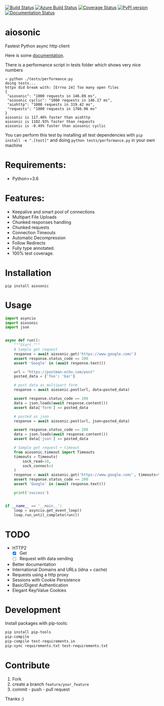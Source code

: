 
[![Build Status](https://travis-ci.org/sonic182/aiosonic.svg?branch=master)](https://travis-ci.org/sonic182/aiosonic)
[![Azure Build Status](https://dev.azure.com/johander-182/aiosonic/_apis/build/status/sonic182.aiosonic?branchName=master)](https://dev.azure.com/johander-182/aiosonic/_build/latest?definitionId=1&branchName=master)
[![Coverage Status](https://coveralls.io/repos/github/sonic182/aiosonic/badge.svg?branch=master)](https://coveralls.io/github/sonic182/aiosonic?branch=master)
[![PyPI version](https://badge.fury.io/py/aiosonic.svg)](https://badge.fury.io/py/aiosonic)
[![Documentation Status](https://readthedocs.org/projects/aiosonic/badge/?version=latest)](https://aiosonic.readthedocs.io/en/latest/?badge=latest)
# aiosonic

Fastest Python async http client

Here is some [documentation](https://aiosonic.readthedocs.io/en/latest/).

There is a performance script in tests folder which shows very nice numbers

```
» python ./tests/performance.py
doing tests...
httpx did break with: [Errno 24] Too many open files
{
 "aiosonic": "1000 requests in 146.89 ms",
 "aiosonic cyclic": "1000 requests in 146.17 ms",
 "aiohttp": "1000 requests in 319.42 ms",
 "requests": "1000 requests in 1766.96 ms"
}
aiosonic is 117.46% faster than aiohttp
aiosonic is 1102.93% faster than requests
aiosonic is -0.49% faster than aiosonic cyclic
```

You can perform this test by installing all test dependencies with `pip install -e ".[test]"` and doing `python tests/performance.py` in your own machine

# Requirements:

* Python>=3.6


# Features:

* Keepalive and smart pool of connections
* Multipart File Uploads
* Chunked responses handling
* Chunked requests
* Connection Timeouts
* Automatic Decompression
* Follow Redirects
* Fully type annotated.
* 100% test coverage.

# Installation

`pip install aiosonic`

# Usage

```python
import asyncio
import aiosonic
import json


async def run():
    """Start."""
    # Sample get request
    response = await aiosonic.get('https://www.google.com/')
    assert response.status_code == 200
    assert 'Google' in (await response.text())

    url = "https://postman-echo.com/post"
    posted_data = {'foo': 'bar'}

    # post data as multipart form
    response = await aiosonic.post(url, data=posted_data)

    assert response.status_code == 200
    data = json.loads(await response.content())
    assert data['form'] == posted_data

    # posted as json
    response = await aiosonic.post(url, json=posted_data)

    assert response.status_code == 200
    data = json.loads(await response.content())
    assert data['json'] == posted_data

    # Sample get request + timeout
    from aiosonic.timeout import Timeouts
    timeouts = Timeouts(
        sock_read=10,
        sock_connect=3
    )
    response = await aiosonic.get('https://www.google.com/', timeouts=timeouts)
    assert response.status_code == 200
    assert 'Google' in (await response.text())

    print('success')


if __name__ == '__main__':
    loop = asyncio.get_event_loop()
    loop.run_until_complete(run())
```

# TODO

* HTTP2
  * [x] Get
  * [ ] Request with data sending
* Better documentation
* International Domains and URLs (idna + cache)
* Requests using a http proxy
* Sessions with Cookie Persistence
* Basic/Digest Authentication
* Elegant Key/Value Cookies

# Development

Install packages with pip-tools:
```bash
pip install pip-tools
pip-compile
pip-compile test-requirements.in
pip-sync requirements.txt test-requirements.txt
```

# Contribute

1. Fork
2. create a branch `feature/your_feature`
3. commit - push - pull request

Thanks :)
